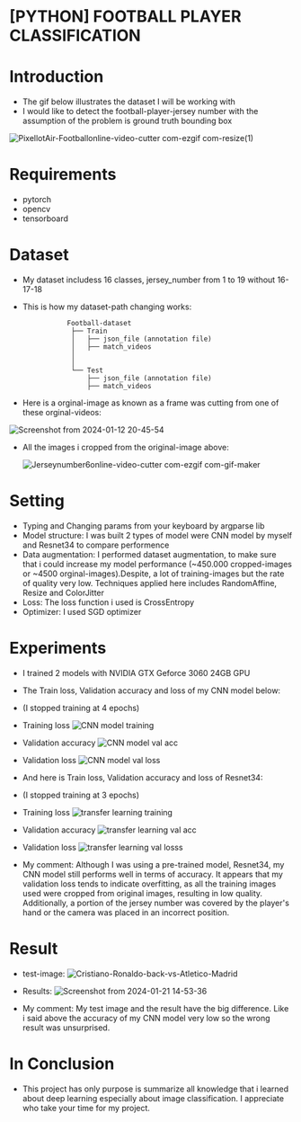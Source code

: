# [PYTHON] FOOTBALL PLAYER CLASSIFICATION

# Introduction
- The gif below illustrates the dataset I will be working with
- I would like to detect the football-player-jersey number with the assumption of the problem is ground truth bounding box

![PixellotAir-Footballonline-video-cutter com-ezgif com-resize(1)](https://github.com/TranThanhTuan2509/football-player-classification/assets/119112296/4cad3d45-8b67-462b-a9c0-fd924cddc50c)

# Requirements
- pytorch
- opencv
- tensorboard

# Dataset
- My dataset includess 16 classes, jersey_number from 1 to 19 without 16-17-18
- This is how my dataset-path changing works:

                 Football-dataset
                  ├── Train
                  │   ├── json_file (annotation file)  
                  │   ├── match_videos
                  │
                  │
                  └── Test
                      ├── json_file (annotation file) 
                      ├── match_videos

- Here is a orginal-image as known as a frame was cutting from one of these orginal-videos:

![Screenshot from 2024-01-12 20-45-54](https://github.com/TranThanhTuan2509/football-player-classification/assets/119112296/6ad6cf7c-921b-44eb-8135-d197e4a81245)

- All the images i cropped from the original-image above:

     ![Jerseynumber6online-video-cutter com-ezgif com-gif-maker](https://github.com/TranThanhTuan2509/football-player-classification/assets/119112296/b98c3b0e-8b0c-4353-8d79-a6b1dd75790d)

# Setting
- Typing and Changing params from your keyboard by argparse lib
- Model structure: I was built 2 types of model were CNN model by myself and Resnet34 to compare performence
- Data augmentation: I performed dataset augmentation, to make sure that i could increase my model performance (~450.000 cropped-images or ~4500 orginal-images).Despite, a lot of training-images but the rate of quality very low. Techniques applied here includes RandomAffine, Resize and ColorJitter
- Loss: The loss function i used is CrossEntropy
- Optimizer: I used SGD optimizer

# Experiments
- I trained 2 models with NVIDIA GTX Geforce 3060 24GB GPU
- The Train loss, Validation accuracy and loss of my CNN model below:
- (I stopped training at 4 epochs)
- Training loss
![CNN model training](https://github.com/TranThanhTuan2509/football-player-classification/assets/119112296/179965fd-b36e-484d-9d66-01b30945f9db)
- Validation accuracy
![CNN model val acc](https://github.com/TranThanhTuan2509/football-player-classification/assets/119112296/75230d66-ddb7-4494-aa54-277f1d0b18c5)
- Validation loss
![CNN model val loss](https://github.com/TranThanhTuan2509/football-player-classification/assets/119112296/65cb43bb-b399-4f7b-8562-3aa05a6c7753)

- And here is Train loss, Validation accuracy and loss of Resnet34:
- (I stopped training at 3 epochs)
- Training loss
![transfer learning training](https://github.com/TranThanhTuan2509/football-player-classification/assets/119112296/02603321-fdb6-42f3-b39e-bf9953f727c3)
- Validation accuracy
![transfer learning val acc](https://github.com/TranThanhTuan2509/football-player-classification/assets/119112296/3cfef884-c75b-49c8-8202-e4cdf69b6dbd)
- Validation loss
![transfer learning val losss](https://github.com/TranThanhTuan2509/football-player-classification/assets/119112296/ebd2ac1e-d029-4e8a-9623-f3f438a5f002)

- My comment: Although I was using a pre-trained model, Resnet34, my CNN model still performs well in terms of accuracy. It appears that my validation loss tends to indicate overfitting, as all the training images used were cropped from original images, resulting in low quality. Additionally, a portion of the jersey number was covered by the player's hand or the camera was placed in an incorrect position.

# Result
- test-image:
![Cristiano-Ronaldo-back-vs-Atletico-Madrid](https://github.com/TranThanhTuan2509/football-player-classification/assets/119112296/53bb1f10-9b27-4698-8a80-6434fa883300)

- Results:
![Screenshot from 2024-01-21 14-53-36](https://github.com/TranThanhTuan2509/football-player-classification/assets/119112296/6be08047-7a7a-4b9c-b0f3-83bd9973b0a6)


- My comment: My test image and the result have the big difference. Like i said above the accuracy of my CNN model very low so the wrong result was unsurprised.

# In Conclusion

- This project has only purpose is summarize all knowledge that i learned about deep learning especially about image classification. I appreciate who take your time for my project.



